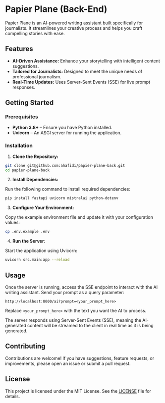 # Papier Plane (Back-End)

Papier Plane is an AI-powered writing assistant built specifically for journalists. It streamlines your creative process and helps you craft compelling stories with ease.

## Features

- **AI-Driven Assistance:** Enhance your storytelling with intelligent content suggestions.
- **Tailored for Journalists:** Designed to meet the unique needs of professional journalism.
- **Real-Time Updates:** Uses Server-Sent Events (SSE) for live prompt responses.

## Getting Started

### Prerequisites

- **Python 3.8+** – Ensure you have Python installed.
- **Uvicorn** – An ASGI server for running the application.

### Installation

1. **Clone the Repository:**

```bash
git clone git@github.com:ahafidi/papier-plane-back.git
cd papier-plane-back
```

2. **Install Dependencies:**

Run the following command to install required dependencies:

```bash
pip install fastapi uvicorn mistralai python-dotenv
```

3. **Configure Your Environment:**

Copy the example environment file and update it with your configuration values:

```bash
cp .env.example .env
```

4. **Run the Server:**

Start the application using Uvicorn:

```bash
uvicorn src.main:app --reload
```

## Usage

Once the server is running, access the SSE endpoint to interact with the AI writing assistant. Send your prompt as a query parameter:

`http://localhost:8000/ai?prompt=<your_prompt_here>`

Replace `<your_prompt_here>` with the text you want the AI to process.

The server responds using Server-Sent Events (SSE), meaning the AI-generated content will be streamed to the client in real time as it is being generated.

## Contributing

Contributions are welcome! If you have suggestions, feature requests, or improvements, please open an issue or submit a pull request.

## License

This project is licensed under the MIT License. See the [LICENSE](LICENSE) file for details.
